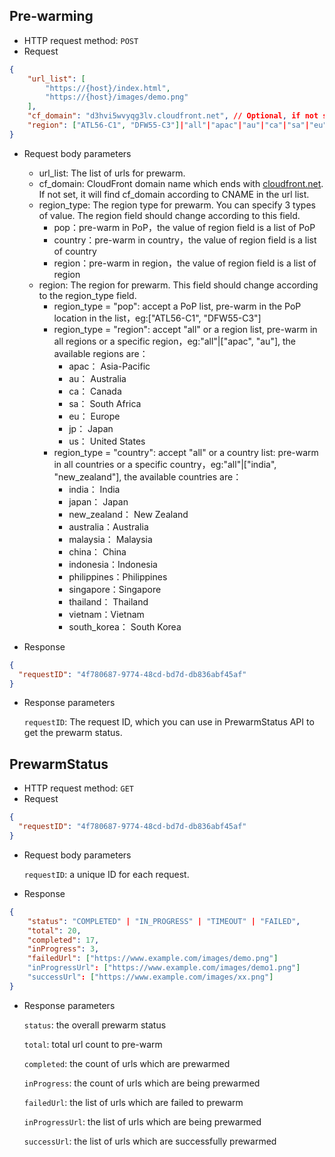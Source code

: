 ## Pre-warming 
- HTTP request method: `POST`
- Request

``` json
{
    "url_list": [
        "https://{host}/index.html",
        "https://{host}/images/demo.png"
    ],
    "cf_domain": "d3hvi5wvyqg3lv.cloudfront.net", // Optional, if not set cf_domain, it will find cf_domain according to CName in the url list
    "region": ["ATL56-C1", "DFW55-C3"]|"all"|"apac"|"au"|"ca"|"sa"|"eu"|"jp"|"us" // "all" to prewarm all pop node
}
```

- Request body parameters
    
    - url_list: The list of urls for prewarm.
    - cf_domain: CloudFront domain name which ends with [cloudfront.net](http://cloudfront.net/). If not set, it will find cf_domain according to CNAME in the url list.
    - region_type: The region type for prewarm. You can specify 3 types of value. The region field should change according to this field.
      * pop：pre-warm in PoP，the value of region field is a list of PoP
      * country：pre-warm in country，the value of region field is a list of country
      * region：pre-warm in region，the value of region field is a list of region
    - region: The region for prewarm. This field should change according to the region_type field.
      * region_type = "pop": accept a PoP list, pre-warm in the PoP location in the list，eg:["ATL56-C1", "DFW55-C3"]
      * region_type = "region": accept "all" or a region list, pre-warm in all regions or a specific region，eg:"all"|["apac", "au"], the available regions are：
        * apac： Asia-Pacific
        * au： Australia
        * ca： Canada
        * sa： South Africa
        * eu： Europe
        * jp： Japan
        * us： United States
      * region_type = "country": accept "all" or a country list: pre-warm in all countries or a specific country，eg:"all"|["india", "new_zealand"], the available countries are：
        * india： India
        * japan： Japan
        * new_zealand： New Zealand
        * australia：Australia
        * malaysia： Malaysia
        * china： China
        * indonesia：Indonesia
        * philippines：Philippines
        * singapore：Singapore
        * thailand： Thailand
        * vietnam：Vietnam
        * south_korea： South Korea

- Response

``` json
{
  "requestID": "4f780687-9774-48cd-bd7d-db836abf45af"
}
```

- Response parameters

  `requestID`: The request ID, which you can use in PrewarmStatus API to get the prewarm status.

## PrewarmStatus 

- HTTP request method: `GET`
- Request

``` json
{
  "requestID": "4f780687-9774-48cd-bd7d-db836abf45af"
}
```

- Request body parameters

  `requestID`: a unique ID for each request.

- Response

``` json
{
    "status": "COMPLETED" | "IN_PROGRESS" | "TIMEOUT" | "FAILED",
    "total": 20,
    "completed": 17,
    "inProgress": 3,
    "failedUrl": ["https://www.example.com/images/demo.png"]
    "inProgressUrl": ["https://www.example.com/images/demo1.png"]
    "successUrl": ["https://www.example.com/images/xx.png"]
}
```

- Response parameters

  `status`: the overall prewarm status

  `total`: total url count to pre-warm

  `completed`: the count of urls which are prewarmed

  `inProgress`: the count of urls which are being prewarmed

  `failedUrl`: the list of urls which are failed to prewarm

  `inProgressUrl`: the list of urls which are being prewarmed

  `successUrl`: the list of urls which are successfully prewarmed









